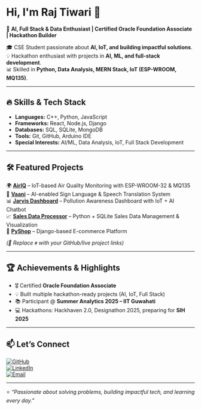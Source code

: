 # Hi, I'm Raj Tiwari 👋  

🚀 **AI, Full Stack & Data Enthusiast | Certified Oracle Foundation Associate | Hackathon Builder**  

🎓 CSE Student passionate about **AI, IoT, and building impactful solutions**.  
💡 Hackathon enthusiast with projects in **AI, ML, and full-stack development**.  
📊 Skilled in **Python, Data Analysis, MERN Stack, IoT (ESP-WROOM, MQ135)**.  

---

## 🔥 Skills & Tech Stack  
- **Languages:** C++, Python, JavaScript  
- **Frameworks:** React, Node.js, Django  
- **Databases:** SQL, SQLite, MongoDB  
- **Tools:** Git, GitHub, Arduino IDE  
- **Special Interests:** AI/ML, Data Analysis, IoT, Full Stack Development  

---

## 🛠 Featured Projects  

🌍 [**AirIQ**](#) – IoT-based Air Quality Monitoring with ESP-WROOM-32 & MQ135  
🧏 [**Vaani**](#) – AI-enabled Sign Language & Speech Translation System  
📊 [**Jarvis Dashboard**](#) – Pollution Awareness Dashboard with IoT + AI Chatbot  
📈 [**Sales Data Processor**](#) – Python + SQLite Sales Data Management & Visualization  
🛒 [**PyShop**](#) – Django-based E-commerce Platform  

*(🔗 Replace `#` with your GitHub/live project links)*  

---

## 🏆 Achievements & Highlights  
- 🎖 Certified **Oracle Foundation Associate**  
- 💡 Built multiple hackathon-ready projects (AI, IoT, Full Stack)  
- 📚 Participant @ **Summer Analytics 2025 – IIT Guwahati**  
- 💻 Hackathons: Hackhaven 2.0, Designathon 2025, preparing for **SIH 2025**  

---

## 📫 Let’s Connect  
[![GitHub](https://img.shields.io/badge/GitHub-181717?style=for-the-badge&logo=github&logoColor=white)](https://github.com/Rajtiwari0202)  
[![LinkedIn](https://img.shields.io/badge/LinkedIn-0077B5?style=for-the-badge&logo=linkedin&logoColor=white)](https://www.linkedin.com/in/raj-tiwari-687b67284)  
[![Email](https://img.shields.io/badge/Email-D14836?style=for-the-badge&logo=gmail&logoColor=white)](mailto:rajtiwari16916@gmail.com)  

---

⭐️ *“Passionate about solving problems, building impactful tech, and learning every day.”*  
